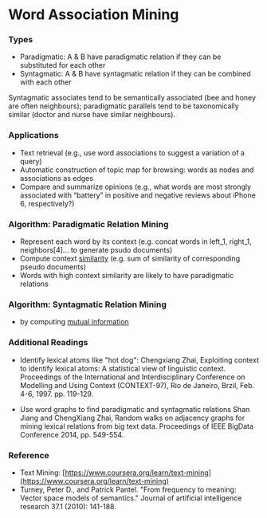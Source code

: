 # Word Association Mining

### Types
* Paradigmatic: A & B have paradigmatic relation if they can be substituted for each other
* Syntagmatic: A & B have syntagmatic relation if they can be combined with each other

Syntagmatic associates tend to be semantically associated (bee and honey are often neighbours); paradigmatic parallels tend to be taxonomically similar (doctor and nurse have similar neighbours).

### Applications
* Text retrieval (e.g., use word associations to suggest a variation of a query)
* Automatic construction of topic map for browsing: words as nodes and associations as edges
* Compare and summarize opinions (e.g., what words are most strongly associated with “battery” in positive and negative reviews about iPhone 6, respectively?)

### Algorithm: Paradigmatic Relation Mining
* Represent each word by its context (e.g. concat words in left_1, right_1, neighbors\[4\]... to generate psudo documents)
* Compute context [similarity](Text%20Similarity.md) (e.g. sum of similarity of corresponding pseudo documents)
* Words with high context similarity are likely to have paradigmatic relations

### Algorithm: Syntagmatic Relation Mining
* by computing [mutual information](../math/Mutual%20Information.md)

### Additional Readings
* Identify lexical atoms like "hot dog":
Chengxiang Zhai, Exploiting context to identify lexical atoms: A statistical view of linguistic context. Proceedings of the International and Interdisciplinary Conference on Modelling and Using Context (CONTEXT-97), Rio de Janeiro, Brzil, Feb. 4-6, 1997. pp. 119-129.

* Use word graphs to find paradigmatic and syntagmatic relations
Shan Jiang and ChengXiang Zhai, Random walks on adjacency graphs for mining lexical relations from big text data. Proceedings of IEEE BigData Conference 2014, pp. 549-554.

### Reference
- Text Mining: [https://www.coursera.org/learn/text-mining](https://www.coursera.org/learn/text-mining)
- Turney, Peter D., and Patrick Pantel. "From frequency to meaning: Vector space models of semantics." Journal of artificial intelligence research 37.1 (2010): 141-188.
